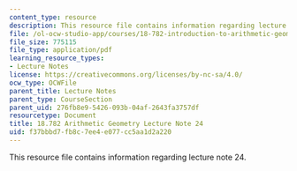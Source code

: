 ```yaml
---
content_type: resource
description: This resource file contains information regarding lecture note 24.
file: /ol-ocw-studio-app/courses/18-782-introduction-to-arithmetic-geometry-fall-2013/f37bbbd7fb8c7ee4e077cc5aa1d2a220_MIT18_782F13_lec24.pdf
file_size: 775115
file_type: application/pdf
learning_resource_types:
- Lecture Notes
license: https://creativecommons.org/licenses/by-nc-sa/4.0/
ocw_type: OCWFile
parent_title: Lecture Notes
parent_type: CourseSection
parent_uid: 276fb8e9-5426-093b-04af-2643fa3757df
resourcetype: Document
title: 18.782 Arithmetic Geometry Lecture Note 24
uid: f37bbbd7-fb8c-7ee4-e077-cc5aa1d2a220
---
```

This resource file contains information regarding lecture note 24.
